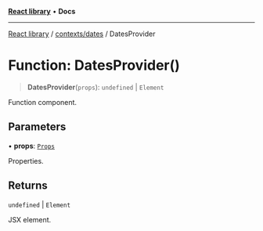 [**React library**](../../../index.md) • **Docs**

***

[React library](../../../modules.md) / [contexts/dates](../index.md) / DatesProvider

# Function: DatesProvider()

> **DatesProvider**(`props`): `undefined` \| `Element`

Function component.

## Parameters

• **props**: [`Props`](../interfaces/Props.md)

Properties.

## Returns

`undefined` \| `Element`

JSX element.
